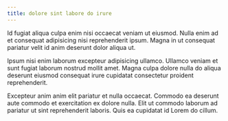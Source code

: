 ```yaml
---
title: dolore sint labore do irure
---
```


Id fugiat aliqua culpa enim nisi occaecat veniam ut eiusmod. Nulla enim ad et consequat adipisicing nisi reprehenderit ipsum. Magna in ut consequat pariatur velit id anim deserunt dolor aliqua ut.

Ipsum nisi enim laborum excepteur adipisicing ullamco. Ullamco veniam et sunt fugiat laborum nostrud mollit amet. Magna culpa dolore nulla do aliqua deserunt eiusmod consequat irure cupidatat consectetur proident reprehenderit.

Excepteur anim anim elit pariatur et nulla occaecat. Commodo ea deserunt aute commodo et exercitation ex dolore nulla. Elit ut commodo laborum ad pariatur ut sint reprehenderit laboris. Quis ea cupidatat id Lorem do cillum.